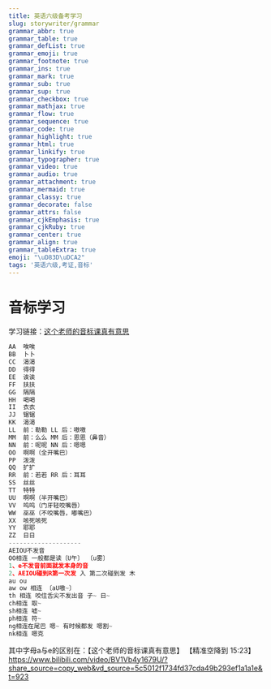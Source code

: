 ```yaml
---
title: 英语六级备考学习
slug: storywriter/grammar
grammar_abbr: true
grammar_table: true
grammar_defList: true
grammar_emoji: true
grammar_footnote: true
grammar_ins: true
grammar_mark: true
grammar_sub: true
grammar_sup: true
grammar_checkbox: true
grammar_mathjax: true
grammar_flow: true
grammar_sequence: true
grammar_code: true
grammar_highlight: true
grammar_html: true
grammar_linkify: true
grammar_typographer: true
grammar_video: true
grammar_audio: true
grammar_attachment: true
grammar_mermaid: true
grammar_classy: true
grammar_decorate: false
grammar_attrs: false
grammar_cjkEmphasis: true
grammar_cjkRuby: true
grammar_center: true
grammar_align: true
grammar_tableExtra: true
emoji: "\uD83D\uDCA2"
tags: '英语六级,考证,音标'
---
```


# 音标学习
学习链接：[这个老师的音标课真有意思](https://www.bilibili.com/video/BV1Vb4y1679U/?spm_id_from=333.337.search-card.all.click&vd_source=85143ebef149f78ad6d9c01fb85eb64b)

``` javascript
AA	唉唉
BB	卜卜
CC	渴渴
DD	得得
EE	诶诶
FF	扶扶
GG	隔隔
HH	喝喝
II	衣衣
JJ	锯锯
KK	渴渴
LL	前：勒勒 LL 后：嗷嗷
MM	前：么么 MM 后：恩恩（鼻音）
NN	前：呢呢 NN 后：嗯嗯
OO	啊啊（全开嘴巴）
PP	泼泼 
QQ	扩扩
RR	前：若若 RR 后：耳耳
SS	丝丝
TT	特特
UU	啊啊（半开嘴巴）
VV	呜呜（门牙轻咬嘴唇）
WW	巫巫（不咬嘴唇，嘟嘴巴）
XX	咳死咳死
YY	耶耶
ZZ	日日
--------------------
AEIOU不发音
OO相连 一般都是读〔U午〕 〔u雾〕
1、e不发音前面就发本身的音
2、AEIOU碰到R第一次发 入 第二次碰到发 木
au ou
aw ow 相连 〔aU嗷~〕
th 相连 咬住舌尖不发出音 子~ 日~
ch相连 取~
sh相连 嘘~
ph相连 符~
ng相连在尾巴 嗯~ 有时候都发 嗯割~
nk相连 嗯克
```

其中字母a与e的区别在：【这个老师的音标课真有意思】 【精准空降到 15:23】 https://www.bilibili.com/video/BV1Vb4y1679U/?share_source=copy_web&vd_source=5c5012f1734fd37cda49b293ef1a1a1e&t=923